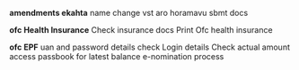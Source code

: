 **amendments ekahta**
name change vst aro horamavu sbmt docs 


**ofc Health Insurance**
Check insurance docs
Print Ofc health insurance
 
**ofc EPF**
uan and password details check
Login details
Check actual amount
access passbook for latest balance
e-nomination process 

